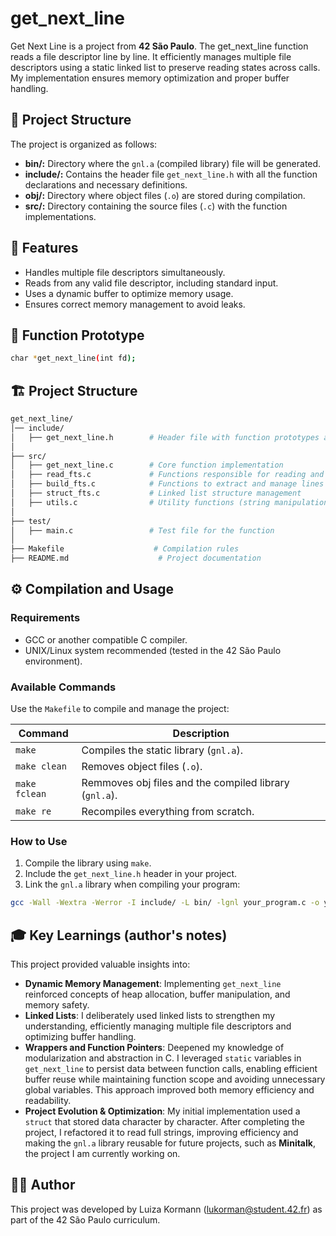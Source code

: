 # get_next_line

Get Next Line is a project from **42 São Paulo**.
The get_next_line function reads a file descriptor line by line. It efficiently manages multiple file descriptors using a static linked list to preserve reading states across calls. My implementation ensures memory optimization and proper buffer handling.

## 📁 Project Structure
The project is organized as follows:

 - **bin/:** Directory where the `gnl.a` (compiled library) file will be generated.
 - **include/:** Contains the header file `get_next_line.h` with all the function declarations and necessary definitions.
 - **obj/:** Directory where object files (`.o`) are stored during compilation.
 - **src/:** Directory containing the source files (`.c`) with the function implementations.

## 🚀 Features

 - Handles multiple file descriptors simultaneously.
 - Reads from any valid file descriptor, including standard input.
 - Uses a dynamic buffer to optimize memory usage.
 - Ensures correct memory management to avoid leaks.

## 📜 Function Prototype
``` bash
char *get_next_line(int fd);
```

## 🏗️ Project Structure
``` bash
get_next_line/
│── include/
│   ├── get_next_line.h        # Header file with function prototypes and struct definition
│  
├── src/
│   ├── get_next_line.c        # Core function implementation
│   ├── read_fts.c             # Functions responsible for reading and processing buffers
│   ├── build_fts.c            # Functions to extract and manage lines
│   ├── struct_fts.c           # Linked list structure management
│   ├── utils.c                # Utility functions (string manipulation, memory handling)
│  
├── test/
│   ├── main.c                 # Test file for the function
│  
├── Makefile                    # Compilation rules
├── README.md                    # Project documentation
```

## ⚙️ Compilation and Usage
### Requirements
 - GCC or another compatible C compiler.
 - UNIX/Linux system recommended (tested in the 42 São Paulo environment).
### Available Commands
Use the `Makefile` to compile and manage the project:

| Command | Description |
|---------|-----------|
|`make`|Compiles the static library (`gnl.a`).|
|`make clean`|Removes object files (`.o`).|
|`make fclean`|Remmoves obj files and the compiled library (`gnl.a`).|
|`make re`|Recompiles everything from scratch.|

### How to Use
 1. Compile the library using `make`.
 2. Include the `get_next_line.h` header in your project.
 3. Link the `gnl.a` library when compiling your program:
``` bash
gcc -Wall -Wextra -Werror -I include/ -L bin/ -lgnl your_program.c -o your_program
```

## 🎓 Key Learnings (author's notes)
This project provided valuable insights into:

 - **Dynamic Memory Management**: Implementing `get_next_line` reinforced concepts of heap allocation, buffer manipulation, and memory safety.
 - **Linked Lists**: I deliberately used linked lists to strengthen my understanding, efficiently managing multiple file descriptors and optimizing buffer handling.
 - **Wrappers and Function Pointers**: Deepened my knowledge of modularization and abstraction in C. I leveraged `static` variables in `get_next_line` to persist data between function calls, enabling efficient buffer reuse while maintaining function scope and avoiding unnecessary global variables. This approach improved both memory efficiency and readability.
 - **Project Evolution & Optimization**: My initial implementation used a `struct` that stored data character by character. After completing the project, I refactored it to read full strings, improving efficiency and making the `gnl.a` library reusable for future projects, such as **Minitalk**, the project I am currently working on.
## 👩‍💻 Author
This project was developed by Luiza Kormann (lukorman@student.42.fr) as part of the 42 São Paulo curriculum.
